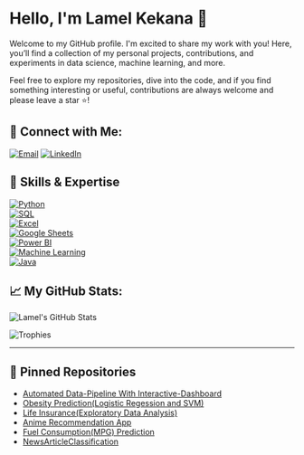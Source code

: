 # Hello, I'm Lamel Kekana 👋

Welcome to my GitHub profile. I'm excited to share my work with you! Here, you’ll find a collection of my personal projects, contributions, and experiments in data science, machine learning, and more.

Feel free to explore my repositories, dive into the code, and if you find something interesting or useful, contributions are always welcome and please leave a star ⭐!

## 🔗 Connect with Me:
[![Email](https://img.shields.io/badge/Lamel466@gmail.com-D14836?style=flat&logo=gmail&logoColor=white)](mailto:Lamel466@gmail.com)
[![LinkedIn](https://img.shields.io/badge/LinkedIn-blue?style=flat&logo=linkedin)](https://linkedin.com/in/lamel-kekana-990932142) 

## 🚀 Skills & Expertise

[![Python](https://img.shields.io/badge/Python-3776AB?style=flat&logo=python&logoColor=white)](https://www.python.org/)  
[![SQL](https://img.shields.io/badge/SQL-4479A1?style=flat&logo=postgresql&logoColor=white)](https://www.postgresql.org/)  
[![Excel](https://img.shields.io/badge/Excel-217346?style=flat&logo=microsoft-excel&logoColor=white)](https://www.microsoft.com/en-us/microsoft-365/excel)  
[![Google Sheets](https://img.shields.io/badge/Google%20Sheets-34A853?style=flat&logo=google-sheets&logoColor=white)](https://www.google.com/sheets/about/)  
[![Power BI](https://img.shields.io/badge/PowerBI-F2C811?style=flat&logo=power-bi&logoColor=black)](https://powerbi.microsoft.com/)  
[![Machine Learning](https://img.shields.io/badge/Machine%20Learning-009688?style=flat&logo=scikitlearn&logoColor=white)](https://scikit-learn.org/)  
[![Java](https://img.shields.io/badge/Java-ED8B00?style=flat&logo=openjdk&logoColor=white)](https://www.java.com/)  


  
## 📈 My GitHub Stats:

![Lamel's GitHub Stats](https://github-readme-stats.vercel.app/api?username=lamelk&show_icons=true&hide_title=true)

![Trophies](https://github-profile-trophy.vercel.app/?username=lamelk)

---

## 📌 Pinned Repositories

- [Automated Data-Pipeline With Interactive-Dashboard](https://github.com/LamelK/Automated-Data-Pipeline-Interactive-Dashboard)
- [Obesity Prediction(Logistic Regession and SVM)](https://github.com/lamelkekana/Obesity_Prediction)
- [Life Insurance(Exploratory Data Analysis)](https://github.com/lamelkekana/Life-Insurance-Exploratory-Data-Analysis)
- [Anime Recommendation App](https://github.com/lamelkekana/Team4_anime_app)
- [Fuel Consumption(MPG) Prediction](https://github.com/lamelkekana/Fuel_Economy_Insights)
- [NewsArticleClassification](https://github.com/lamelkekana/Team3_NewsArticleClassificationProject)
